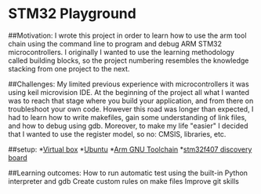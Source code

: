 # STM32 Playground

##Motivation:
	I wrote this project in order to learn how to use the arm tool chain using the command line to program and debug ARM STM32 microcontrollers.
	I originally I wanted to use the learning methodology called building blocks, so the project numbering resembles the knowledge stacking from one project to the next.
		
##Challenges:
	My limited previous experience with microcontrollers it was using keil microvision IDE.
	At the beginning of the project all what I wanted was to reach that stage where you build your application, and from there on troubleshoot your own code. However this road was longer than expected, I had to learn how to write makefiles, gain some understanding of link files, and how to debug using gdb. Moreover, to make my life "easier" I decided that I wanted to use the register model, so no: CMSIS, libraries, etc.

##setup:
	*[Virtual box](https://www.virtualbox.org/)
	*[Ubuntu](https://ubuntu.com/#download)
	*[Arm GNU Toolchain](https://developer.arm.com/tools-and-software/open-source-software/developer-tools/gnu-toolchain/gnu-rm/downloads)
	*[stm32f407 discovery board](https://www.st.com/en/evaluation-tools/stm32f4discovery.html)
		
##Learning outcomes:
	How to run automatic test using the built-in Python interpreter and gdb
	Create custom rules on make files
	Improve git skills
